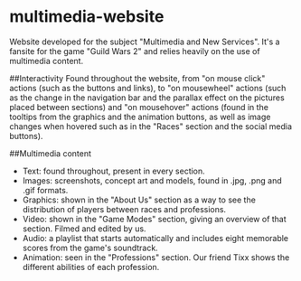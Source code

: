 # multimedia-website
Website developed for the subject "Multimedia and New Services". It's a fansite for the game "Guild Wars 2" and relies heavily on the use of multimedia content.

##Interactivity
Found throughout the website, from "on mouse click" actions (such as the buttons and links), to "on mousewheel" actions (such as the change in the navigation bar and the parallax effect on the pictures placed between sections) and "on mousehover" actions (found in the tooltips from the graphics and the animation buttons, as well as image changes when hovered such as in the "Races" section and the social media buttons).

##Multimedia content
- Text: found throughout, present in every section.
- Images: screenshots, concept art and models, found in .jpg, .png and .gif formats.
- Graphics: shown in the "About Us" section as a way to see the distribution of players between races and professions.
- Video: shown in the "Game Modes" section, giving an overview of that section. Filmed and edited by us.
- Audio: a playlist that starts automatically and includes eight memorable scores from the game's soundtrack.
- Animation: seen in the "Professions" section. Our friend Tixx shows the different abilities of each profession.
